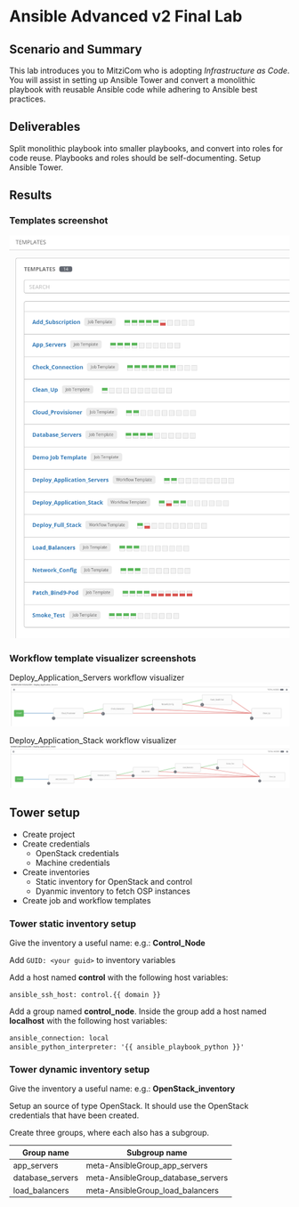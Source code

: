 # Ansible Advanced v2 Final Lab

## Scenario and Summary
This lab introduces you to MitziCom who is adopting *Infrastructure as Code*. You will assist in setting up Ansible Tower and convert a monolithic playbook with reusable Ansible code while adhering to Ansible best practices.

## Deliverables
Split monolithic playbook into smaller playbooks, and convert into roles for code reuse. Playbooks and roles should be self-documenting. Setup Ansible Tower.

## Results
### Templates screenshot
![Templates](.images/tower_templates.png)

### Workflow template visualizer screenshots
Deploy_Application_Servers workflow visualizer
![Deploy_Application_Servers_workflow_visualizer](.images/tower_Deploy_Application_Servers_workflow_visualizer.png)

Deploy_Application_Stack workflow visualizer
![Deploy_Application_Stack_workflow_visualizer](.images/tower_Deploy_Application_Stack_workflow_visualizer.png)

## Tower setup
* Create project
* Create credentials
  * OpenStack credentials
  * Machine credentials
* Create inventories
  * Static inventory for OpenStack and control
  * Dyanmic inventory to fetch OSP instances
* Create job and workflow templates

### Tower static inventory setup
Give the inventory a useful name: e.g.: **Control_Node**

Add `GUID: <your guid>` to inventory variables

Add a host named **control** with the following host variables:
```
ansible_ssh_host: control.{{ domain }}
```

Add a group named **control_node**. Inside the group add a host named **localhost** with the following host variables:
```
ansible_connection: local
ansible_python_interpreter: '{{ ansible_playbook_python }}'
```

### Tower dynamic inventory setup
Give the inventory a useful name: e.g.: **OpenStack_inventory**

Setup an source of type OpenStack. It should use the OpenStack credentials that have been created.

Create three groups, where each also has a subgroup.

Group name | Subgroup name
---------- | -------------
app_servers | meta-AnsibleGroup_app_servers
database_servers | meta-AnsibleGroup_database_servers
load_balancers | meta-AnsibleGroup_load_balancers
